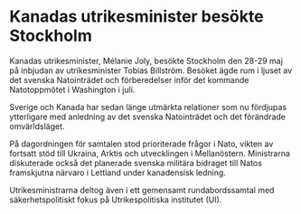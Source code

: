 # Kanadas utrikesminister besökte Stockholm

Kanadas utrikesminister, Mélanie Joly, besökte Stockholm den 28-29 maj på inbjudan av utrikesminister Tobias Billström. Besöket ägde rum i ljuset av det svenska Natointrädet och förberedelser inför det kommande Natotoppmötet i Washington i juli.

Sverige och Kanada har sedan länge utmärkta relationer som nu fördjupas ytterligare med anledning av det svenska Natointrädet och det förändrade omvärldsläget.

På dagordningen för samtalen stod prioriterade frågor i Nato, vikten av fortsatt stöd till Ukraina, Arktis och utvecklingen i Mellanöstern. Ministrarna diskuterade också det planerade svenska militära bidraget till Natos framskjutna närvaro i Lettland under kanadensisk ledning.

Utrikesministrarna deltog även i ett gemensamt rundabordssamtal med säkerhetspolitiskt fokus på Utrikespolitiska institutet (UI).
